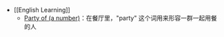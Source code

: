 - [[English Learning]]
	- [Party of (a number)](https://www.phrasemix.com/phrases/party-of-a-number)：在餐厅里，"party" 这个词用来形容一群一起用餐的人